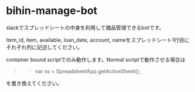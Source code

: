 # bihin-manage-bot

slackでスプレッドシートの中身を利用して備品管理できるbotです。

item_id, item, available, loan_date, account, nameをスプレッドシート1行目にそれぞれ列に記述してください。

container bound scriptでのみ動作します。Normal scriptで動作させる場合は

>> var ss = SpreadsheetApp.getActiveSheet();

を書き換えてください。
